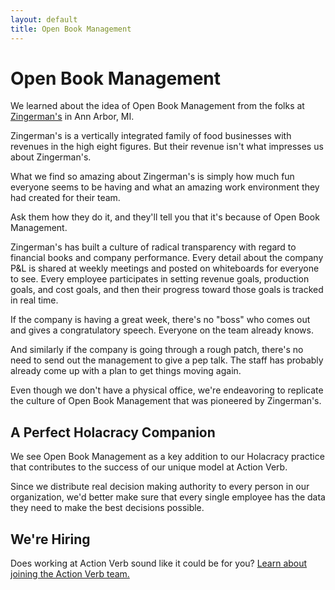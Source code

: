 ```yaml
---
layout: default
title: Open Book Management
---
```


# Open Book Management

We learned about the idea of Open Book Management from
the folks at <a target="_blank" href="http://www.zingermanscommunity.com/about-us/">Zingerman's</a> in Ann Arbor, MI.

Zingerman's is a vertically integrated family of food businesses with revenues
in the high eight figures.  But their revenue isn't what impresses us about
Zingerman's.

What we find so amazing about Zingerman's is simply how much
fun everyone seems to be having and what an amazing work environment
they had created for their team.

Ask them how they do it, and they'll tell you that it's because of Open
Book Management.

Zingerman's has built a culture of radical transparency with regard to
financial books and company performance.  Every detail about the company
P&amp;L is shared at weekly meetings and posted on whiteboards for
everyone to see.  Every employee participates in setting revenue goals,
production goals, and cost goals, and then their progress toward those
goals is tracked in real time.

If the company is having a great week, there's no &quot;boss&quot; who
comes out and gives a congratulatory speech.  Everyone on the team already knows.

And similarly if the company is going through a rough patch, there's no
need to send out the management to give a pep talk.  The staff has
probably already come up with a plan to get things moving again.

Even though we don't have a physical office, we're endeavoring to
replicate the culture of Open Book Management that was pioneered by
Zingerman's.


## A Perfect Holacracy Companion

We see Open Book Management as a key addition to our Holacracy practice
that contributes to the success of our unique model at Action Verb.

Since we distribute real decision making authority to every person in
our organization, we'd better make sure that every single employee has
the data they need to make the best decisions possible.


## We're Hiring

Does working at Action Verb sound like it could be for you?
[Learn about joining the Action Verb team.](/now-hiring)
